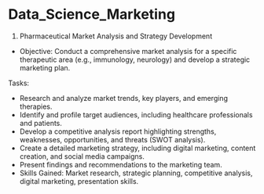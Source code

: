 # Data_Science_Marketing

1. Pharmaceutical Market Analysis and Strategy Development

* Objective: Conduct a comprehensive market analysis for a specific therapeutic area (e.g., immunology, neurology) and develop a strategic marketing plan.

Tasks:

* Research and analyze market trends, key players, and emerging therapies.
* Identify and profile target audiences, including healthcare professionals and patients.
* Develop a competitive analysis report highlighting strengths, weaknesses, opportunities, and threats (SWOT analysis).
* Create a detailed marketing strategy, including digital marketing, content creation, and social media campaigns.
* Present findings and recommendations to the marketing team.
* Skills Gained: Market research, strategic planning, competitive analysis, digital marketing, presentation skills.
